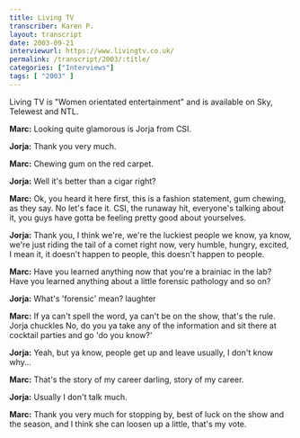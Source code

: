 ```yaml
---
title: Living TV
transcriber: Karen P.
layout: transcript
date: 2003-09-21
interviewurl: https://www.livingtv.co.uk/
permalink: /transcript/2003/:title/
categories: ["Interviews"]
tags: [ "2003" ]
---
```


Living TV is "Women orientated entertainment" and is available on Sky, Telewest and NTL.

**Marc:** Looking quite glamorous is Jorja from CSI.

**Jorja:** Thank you very much.

**Marc:** Chewing gum on the red carpet.

**Jorja:** Well it's better than a cigar right?

**Marc:** Ok, you heard it here first, this is a fashion statement, gum chewing, as they say. No let's face it. CSI, the runaway hit, everyone's talking about it, you guys have gotta be feeling pretty good about yourselves.

**Jorja:** Thank you, I think we're, we're the luckiest people we know, ya know, we're just riding the tail of a comet right now, very humble, hungry, excited, I mean it, it doesn't happen to people, this doesn't happen to people.

**Marc:** Have you learned anything now that you're a brainiac in the lab? Have you learned anything about a little forensic pathology and so on?

**Jorja:** What's 'forensic' mean? laughter

**Marc:** If ya can't spell the word, ya can't be on the show, that's the rule. Jorja chuckles No, do you ya take any of the information and sit there at cocktail parties and go 'do you know?'

**Jorja:** Yeah, but ya know, people get up and leave usually, I don't know why...

**Marc:** That's the story of my career darling, story of my career.

**Jorja:** Usually I don't talk much.

**Marc:** Thank you very much for stopping by, best of luck on the show and the season, and I think she can loosen up a little, that's my vote.

